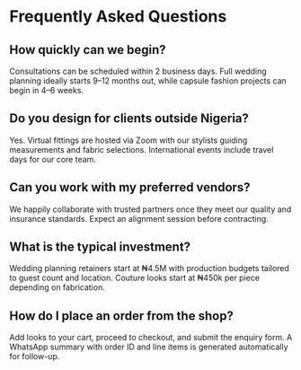 # Frequently Asked Questions

## How quickly can we begin?
Consultations can be scheduled within 2 business days. Full wedding planning ideally starts 9–12 months out, while capsule fashion projects can begin in 4–6 weeks.

## Do you design for clients outside Nigeria?
Yes. Virtual fittings are hosted via Zoom with our stylists guiding measurements and fabric selections. International events include travel days for our core team.

## Can you work with my preferred vendors?
We happily collaborate with trusted partners once they meet our quality and insurance standards. Expect an alignment session before contracting.

## What is the typical investment?
Wedding planning retainers start at ₦4.5M with production budgets tailored to guest count and location. Couture looks start at ₦450k per piece depending on fabrication.

## How do I place an order from the shop?
Add looks to your cart, proceed to checkout, and submit the enquiry form. A WhatsApp summary with order ID and line items is generated automatically for follow-up.
